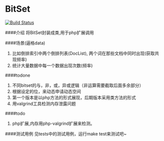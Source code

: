 BitSet
===================

[![Build Status](https://travis-ci.org/weedge/bitset.svg)](https://travis-ci.org/weedge/bitset)

####介绍
将BitSet封装成类,用于php扩展调用

####场景(逼格data)
1. 比如倒排索引中两个倒排列表(DocList), 两个词在那些文档中同时出现(获取共现频率)
2. 统计大量数据中每一个数据出现次数(频率)    

####todone
1. 不同bitset的与，非，或，异或逻辑（非运算需要截取后面多余部分）
2. 根据设定的位，来动态申请动态空间
3. 第一个版本是以php方法的形式展现，后期版本采用类方法的形式
4. 用valgrind工具检测内存泄露问题

####todo
1. php扩展,内存用php-valgrind扩展来检测。

####测试用例
见tests中的测试用例，运行make test来测试吧~

